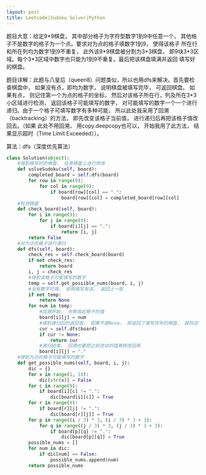 ```yaml
---
layout: post
title: Leetcode|Sudoku Solver|Python
---
```


题目大意：给定9\*9棋盘， 其中部分格子为字符型数字1到9中任意一个， 其他格子不是数字的格子为一个点。要求对为点的格子填数字1到9， 使得该格子
所在行和所在列均为数字1到9不重复， 此外该9\*9棋盘被分割为3*3棋盘， 即9块3\*3区域。每个3\*3区域中数字也只能为1到9不重复。最后把该棋盘填满并返回
填写好的棋盘。

题目详解：此题与八皇后（queen8）问题类似，所以也用dfs来解决。首先要检查棋盘中， 如果没有点，即均为数字， 说明棋盘被填写完毕， 可返回棋盘。
如果有点， 则记住第一个为点的格子的坐标， 然后对该格子所在行，列及所在3*3小区域进行检测， 返回该格子可能填写的数字， 对可能填写的数字一个一个进行
递归。由于一个格子可填写数字有多种可能， 所以此处我采用了回溯（backtracking）的方法， 即先改变该格子当前值， 进行递归后再把该格子值改回去。（如果
此处不用回溯， 用copy.deepcopy也可以， 开始我用了此方法， 结果显示超时（Time Limit Exceeded））。

算法：dfs（深度优先算法）

```python
class Solution(object):
    #得到填写好的棋盘， 在原棋盘上进行修改
    def solveSudoku(self, board):
        completed_board = self.dfs(board)
        for row in range(9):
            for col in range(9):
                if board[row][col] == ".":
                    board[row][col] = completed_board[row][col]
    #检测棋盘
    def check_board(self, board):
        for i in range(9):
            for j in range(9):
                if board[i][j] == ".":
                    return [i, j]
        return False
    #对为点的格子进行递归
    def dfs(self, board):
        check_res = self.check_board(board) 
        if not check_res:
            return board
        i, j = check_res
        #得到该格子可能填写的数字
        temp = self.get_possible_nums(board, i, j)
        #没有数字可填， 说明填写有误， 返回上一层
        if not temp:
            return None
        for num in temp:
            #回溯开始， 先修改此格子的值
            board[i][j] = num
            #得到递归后的返回值， 如果不是None， 即返回了填写完毕的棋盘， 就将这个棋盘向上层函数继续返回， 也就做到了层层返回到最上层
            cur = self.dfs(board)
            if cur != None:
                return cur
            #递归结束， 回溯也要把之前改动的值再修改回来
            board[i][j] = "."
    #得到为点的格子可能填写的数字
    def get_possible_nums(self, board, i, j):
        dic = {}
        for x in range(1, 10):
            dic[str(x)] = False
        for c in range(9):
            if board[i][c] != ".":
                dic[board[i][c]] = True
        for r in range(9):
            if board[r][j] != ".":
                dic[board[r][j]] = True
        for p in range((i / 3) * 3, (i / 3) * 3 + 3):
            for q in range((j / 3) * 3, (j / 3) * 3 + 3):
                if board[p][q] != ".":
                    dic[board[p][q]] = True
        possible_nums = []
        for num in dic:
            if dic[num] == False:
                possible_nums.append(num)
        return possible_nums
```
